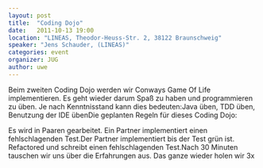 ```yaml
---
layout: post
title:  "Coding Dojo"
date:   2011-10-13 19:00
location: "LINEAS, Theodor-Heuss-Str. 2, 38122 Braunschweig"
speaker: "Jens Schauder, (LINEAS)"
categories: event
organizer: JUG
author: uwe
---
```

Beim zweiten Coding Dojo werden wir Conways Game Of Life implementieren. Es geht wieder darum Spaß zu haben und
programmieren zu üben. Je nach Kenntnisstand kann dies bedeuten:Java üben, TDD üben, Benutzung der IDE übenDie
geplanten Regeln für dieses Coding Dojo:

Es wird in Paaren gearbeitet. Ein Partner implementiert einen fehlschlagenden Test.Der Partner implementiert bis der
Test grün ist. Refactored und schreibt einen fehlschlagenden Test.Nach 30 Minuten tauschen wir uns über die Erfahrungen
aus. Das ganze wieder holen wir 3x